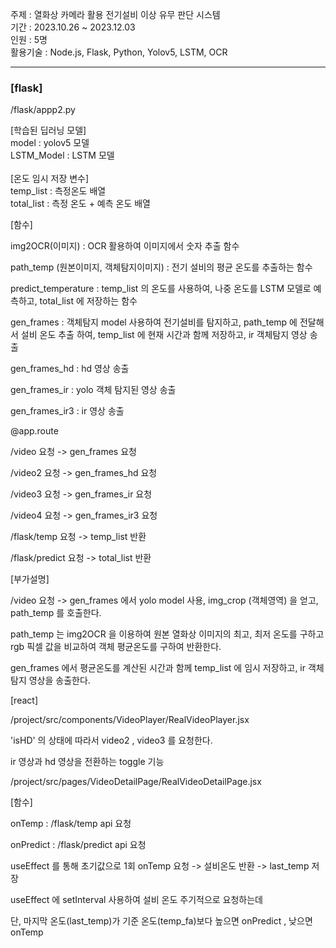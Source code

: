주제 : 열화상 카메라 활용 전기설비 이상 유무 판단 시스템 </br>
기간 : 2023.10.26 ~ 2023.12.03 </br>
인원 : 5명   </br>
활용기술 : Node.js, Flask, Python, Yolov5, LSTM, OCR  </br>

---

### [flask]

/flask/appp2.py </br>

[학습된 딥러닝 모델] </br>
model : yolov5 모델 </br>
LSTM_Model : LSTM 모델 </br>
</br>
[온도 임시 저장 변수] </br>
temp_list : 측정온도 배열 </br>
total_list : 측정 온도 + 예측 온도 배열 </br>

[함수]

img2OCR(이미지) : OCR 활용하여 이미지에서 숫자 추출 함수

path_temp (원본이미지, 객체탐지이미지) : 전기 설비의 평균 온도를 추출하는 함수

predict_temperature : temp_list 의 온도를 사용하여, 나중 온도를 LSTM 모델로 예측하고, total_list 에 저장하는 함수

gen_frames : 객체탐지 model 사용하여 전기설비를 탐지하고, path_temp 에 전달해서 설비 온도 추출 하여, temp_list 에 현재 시간과 함께 저장하고, ir 객체탐지 영상 송출

gen_frames_hd :  hd 영상 송출

gen_frames_ir : yolo 객체 탐지된 영상 송출

gen_frames_ir3 :  ir 영상 송출

@app.route

/video 요청 ->   gen_frames 요청

/video2 요청 ->  gen_frames_hd 요청

/video3 요청 ->  gen_frames_ir 요청

/video4 요청 ->  gen_frames_ir3 요청

/flask/temp 요청 -> temp_list 반환

/flask/predict 요청 -> total_list 반환

[부가설명]

/video 요청 -> gen_frames 에서 yolo model 사용, img_crop (객체영역) 을 얻고, path_temp 를 호출한다.

path_temp 는 img2OCR 을 이용하여 원본 열화상 이미지의 최고, 최저 온도를 구하고 rgb 픽셀 값을 비교하여 객체 평균온도를 구하여 반환한다.

gen_frames 에서 평균온도를 계산된 시간과 함께 temp_list 에 임시 저장하고, ir 객체 탐지 영상을 송출한다.


[react]

/project/src/components/VideoPlayer/RealVideoPlayer.jsx 

'isHD' 의 상태에 따라서 video2 , video3 를 요청한다. 

ir 영상과 hd 영상을 전환하는 toggle 기능

/project/src/pages/VideoDetailPage/RealVideoDetailPage.jsx

[함수]

onTemp : /flask/temp api 요청 

onPredict : /flask/predict api 요청


useEffect 를 통해 초기값으로 1회 onTemp 요청 -> 설비온도 반환 -> last_temp 저장 

useEffect 에 setInterval 사용하여 설비 온도 주기적으로 요청하는데

단, 마지막 온도(last_temp)가 기준 온도(temp_fa)보다 높으면 onPredict , 낮으면 onTemp 
